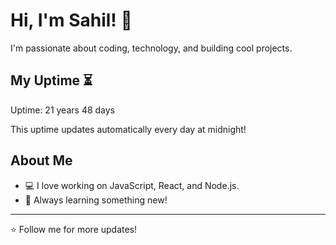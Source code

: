 # Hi, I'm Sahil! 👋

I'm passionate about coding, technology, and building cool projects.

## My Uptime ⏳
Uptime: 21 years 48 days

This uptime updates automatically every day at midnight!

## About Me
- 💻 I love working on JavaScript, React, and Node.js.
- 🎯 Always learning something new!

---

⭐️ Follow me for more updates!
